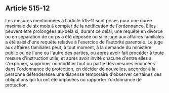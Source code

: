 Article 515-12
----
Les mesures mentionnées à l'article 515-11 sont prises pour une durée maximale
de six mois à compter de la notification de l'ordonnance. Elles peuvent être
prolongées au-delà si, durant ce délai, une requête en divorce ou en séparation
de corps a été déposée ou si le juge aux affaires familiales a été saisi d'une
requête relative à l'exercice de l'autorité parentale. Le juge aux affaires
familiales peut, à tout moment, à la demande du ministère public ou de l'une ou
l'autre des parties, ou après avoir fait procéder à toute mesure d'instruction
utile, et après avoir invité chacune d'entre elles à s'exprimer, supprimer ou
modifier tout ou partie des mesures énoncées dans l'ordonnance de protection, en
décider de nouvelles, accorder à la personne défenderesse une dispense
temporaire d'observer certaines des obligations qui lui ont été imposées ou
rapporter l'ordonnance de protection.
